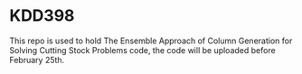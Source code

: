 # KDD398
This repo is used to hold The Ensemble Approach of Column Generation for Solving Cutting Stock Problems code, the code will be uploaded before February 25th.
